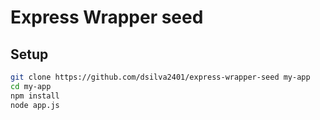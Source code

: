 # Express Wrapper seed

Setup
--------

```bash
git clone https://github.com/dsilva2401/express-wrapper-seed my-app
cd my-app
npm install
node app.js
```
